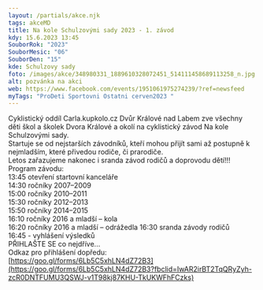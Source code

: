 ```yaml
---
layout: /partials/akce.njk
tags: akceMD
title: Na kole Schulzovými sady 2023 - 1. závod
kdy: 15.6.2023 13:45
SouborRok: "2023"
SouborMesic: "06"
SouborDen: "15"
kde: Schulzovy sady
foto: /images/akce/348980331_1889610328072451_514111458689113258_n.jpg
alt: pozvánka na akci
web: https://www.facebook.com/events/1951061975274239/?ref=newsfeed
myTags: "ProDeti Sportovni Ostatni cerven2023 "
---
```

<!--StartFragment-->

Cyklistický oddíl Carla.kupkolo.cz Dvůr Králové nad Labem zve všechny děti škol a školek Dvora Králové a okolí na cyklistický závod Na kole Schulzovými sady.\
Startuje se od nejstarších závodníků, kteří mohou přijít sami až postupně k nejmladším, které přivedou rodiče, či prarodiče.\
Letos zařazujeme nakonec i sranda závod rodičů a doprovodu dětí!!!\
Program závodu:\
13:45 otevření startovní kanceláře\
14:30 ročníky 2007–2009\
15:00 ročníky 2010–2011\
15:30 ročníky 2012–2013\
15:50 ročníky 2014–2015\
16:10 ročníky 2016 a mladší – kola\
16:20 ročníky 2016 a mladší – odrážedla 16:30 sranda závody rodičů\
16:45 - vyhlášení výsledků\
PŘIHLAŠTE SE co nejdříve...\
Odkaz pro přihlášení dopředu:\
[https://goo.gl/forms/6Lb5C5xhLN4dZ72B3](https://goo.gl/forms/6Lb5C5xhLN4dZ72B3?fbclid=IwAR2irBT2TqQRyZyh-zcR0DNTFUMU3QSWJ-v1T98kj87KHU-TkUKWFhFCzks)

<!--EndFragment-->